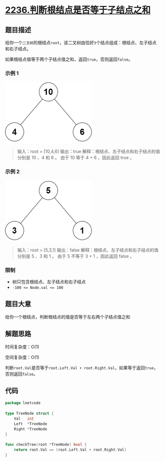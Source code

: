 # [2236.判断根结点是否等于子结点之和](https://leetcode.cn/problems/root-equals-sum-of-children/)

## 题目描述

给你一个`二叉树`的根结点`root`，该二叉树由恰好`3`个结点组成：根结点、左子结点和右子结点。

如果根结点值等于两个子结点值之和，返回`true`，否则返回`false`。

### 示例 1

![example1](./images/example1.png)

> 输入：root = [10,4,6]
> 输出：true
> 解释：根结点、左子结点和右子结点的值分别是 10 、4 和 6 。
> 由于 10 等于 4 + 6 ，因此返回 true 。

### 示例 2

![example2](./images/example2.png)

> 输入：root = [5,3,1]
> 输出：false
> 解释：根结点、左子结点和右子结点的值分别是 5 、3 和 1 。
> 由于 5 不等于 3 + 1 ，因此返回 false 。

### 限制

* 树只包含根结点、左子结点和右子结点
* `-100 <= Node.val <= 100`

## 题目大意

给你一个根结点，判断根结点的值是否等于左右两个子结点值之和

## 解题思路

时间复杂度：O(1)

空间复杂度：O(1)

判断`root.Val`是否等于`root.Left.Val + root.Right.Val`，如果等于返回`true`，否则返回`false`。

## 代码

```go
package leetcode

type TreeNode struct {
	Val   int
	Left  *TreeNode
	Right *TreeNode
}

func checkTree(root *TreeNode) bool {
	return root.Val == (root.Left.Val + root.Right.Val)
}
```
